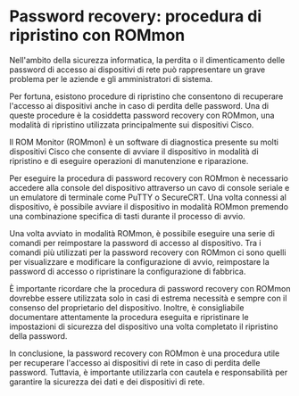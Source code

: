 # Password recovery: procedura di ripristino con ROMmon

Nell'ambito della sicurezza informatica, la perdita o il dimenticamento delle password di accesso ai dispositivi di rete può rappresentare un grave problema per le aziende e gli amministratori di sistema.

Per fortuna, esistono procedure di ripristino che consentono di recuperare l'accesso ai dispositivi anche in caso di perdita delle password. Una di queste procedure è la cosiddetta password recovery con ROMmon, una modalità di ripristino utilizzata principalmente sui dispositivi Cisco.

Il ROM Monitor (ROMmon) è un software di diagnostica presente su molti dispositivi Cisco che consente di avviare il dispositivo in modalità di ripristino e di eseguire operazioni di manutenzione e riparazione.

Per eseguire la procedura di password recovery con ROMmon è necessario accedere alla console del dispositivo attraverso un cavo di console seriale e un emulatore di terminale come PuTTY o SecureCRT. Una volta connessi al dispositivo, è possibile avviare il dispositivo in modalità ROMmon premendo una combinazione specifica di tasti durante il processo di avvio.

Una volta avviato in modalità ROMmon, è possibile eseguire una serie di comandi per reimpostare la password di accesso al dispositivo. Tra i comandi più utilizzati per la password recovery con ROMmon ci sono quelli per visualizzare e modificare la configurazione di avvio, reimpostare la password di accesso o ripristinare la configurazione di fabbrica.

È importante ricordare che la procedura di password recovery con ROMmon dovrebbe essere utilizzata solo in casi di estrema necessità e sempre con il consenso del proprietario del dispositivo. Inoltre, è consigliabile documentare attentamente la procedura eseguita e ripristinare le impostazioni di sicurezza del dispositivo una volta completato il ripristino della password.

In conclusione, la password recovery con ROMmon è una procedura utile per recuperare l'accesso ai dispositivi di rete in caso di perdita delle password. Tuttavia, è importante utilizzarla con cautela e responsabilità per garantire la sicurezza dei dati e dei dispositivi di rete.